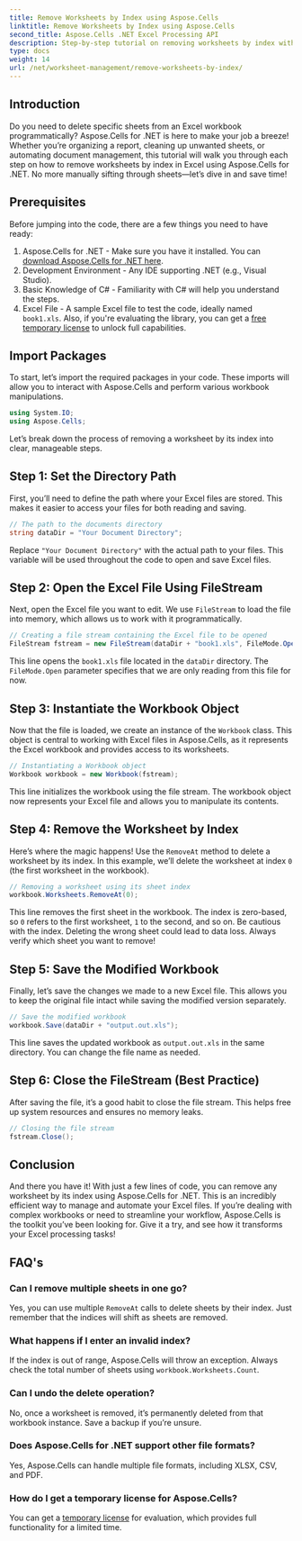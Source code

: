 ```yaml
---
title: Remove Worksheets by Index using Aspose.Cells
linktitle: Remove Worksheets by Index using Aspose.Cells
second_title: Aspose.Cells .NET Excel Processing API
description: Step-by-step tutorial on removing worksheets by index with Aspose.Cells for .NET. Streamline your Excel document management with ease.
type: docs
weight: 14
url: /net/worksheet-management/remove-worksheets-by-index/
---
```

## Introduction
Do you need to delete specific sheets from an Excel workbook programmatically? Aspose.Cells for .NET is here to make your job a breeze! Whether you’re organizing a report, cleaning up unwanted sheets, or automating document management, this tutorial will walk you through each step on how to remove worksheets by index in Excel using Aspose.Cells for .NET. No more manually sifting through sheets—let’s dive in and save time!
## Prerequisites
Before jumping into the code, there are a few things you need to have ready:
1. Aspose.Cells for .NET - Make sure you have it installed. You can [download Aspose.Cells for .NET here](https://releases.aspose.com/cells/net/).
2. Development Environment - Any IDE supporting .NET (e.g., Visual Studio).
3. Basic Knowledge of C# - Familiarity with C# will help you understand the steps.
4. Excel File - A sample Excel file to test the code, ideally named `book1.xls`.
Also, if you're evaluating the library, you can get a [free temporary license](https://purchase.aspose.com/temporary-license/) to unlock full capabilities.
## Import Packages
To start, let’s import the required packages in your code. These imports will allow you to interact with Aspose.Cells and perform various workbook manipulations.
```csharp
using System.IO;
using Aspose.Cells;
```
Let’s break down the process of removing a worksheet by its index into clear, manageable steps.
## Step 1: Set the Directory Path
First, you’ll need to define the path where your Excel files are stored. This makes it easier to access your files for both reading and saving.
```csharp
// The path to the documents directory
string dataDir = "Your Document Directory";
```
Replace `"Your Document Directory"` with the actual path to your files. This variable will be used throughout the code to open and save Excel files.
## Step 2: Open the Excel File Using FileStream
Next, open the Excel file you want to edit. We use `FileStream` to load the file into memory, which allows us to work with it programmatically.
```csharp
// Creating a file stream containing the Excel file to be opened
FileStream fstream = new FileStream(dataDir + "book1.xls", FileMode.Open);
```
This line opens the `book1.xls` file located in the `dataDir` directory. The `FileMode.Open` parameter specifies that we are only reading from this file for now.
## Step 3: Instantiate the Workbook Object
Now that the file is loaded, we create an instance of the `Workbook` class. This object is central to working with Excel files in Aspose.Cells, as it represents the Excel workbook and provides access to its worksheets.
```csharp
// Instantiating a Workbook object
Workbook workbook = new Workbook(fstream);
```
This line initializes the workbook using the file stream. The workbook object now represents your Excel file and allows you to manipulate its contents.
## Step 4: Remove the Worksheet by Index
Here’s where the magic happens! Use the `RemoveAt` method to delete a worksheet by its index. In this example, we’ll delete the worksheet at index `0` (the first worksheet in the workbook).
```csharp
// Removing a worksheet using its sheet index
workbook.Worksheets.RemoveAt(0);
```
This line removes the first sheet in the workbook. The index is zero-based, so `0` refers to the first worksheet, `1` to the second, and so on.
Be cautious with the index. Deleting the wrong sheet could lead to data loss. Always verify which sheet you want to remove!
## Step 5: Save the Modified Workbook
Finally, let’s save the changes we made to a new Excel file. This allows you to keep the original file intact while saving the modified version separately.
```csharp
// Save the modified workbook
workbook.Save(dataDir + "output.out.xls");
```
This line saves the updated workbook as `output.out.xls` in the same directory. You can change the file name as needed.
## Step 6: Close the FileStream (Best Practice)
After saving the file, it’s a good habit to close the file stream. This helps free up system resources and ensures no memory leaks.
```csharp
// Closing the file stream
fstream.Close();
```
## Conclusion
And there you have it! With just a few lines of code, you can remove any worksheet by its index using Aspose.Cells for .NET. This is an incredibly efficient way to manage and automate your Excel files. If you’re dealing with complex workbooks or need to streamline your workflow, Aspose.Cells is the toolkit you’ve been looking for. Give it a try, and see how it transforms your Excel processing tasks!

## FAQ's
### Can I remove multiple sheets in one go?  
Yes, you can use multiple `RemoveAt` calls to delete sheets by their index. Just remember that the indices will shift as sheets are removed.
### What happens if I enter an invalid index?  
If the index is out of range, Aspose.Cells will throw an exception. Always check the total number of sheets using `workbook.Worksheets.Count`.
### Can I undo the delete operation?  
No, once a worksheet is removed, it’s permanently deleted from that workbook instance. Save a backup if you’re unsure.
### Does Aspose.Cells for .NET support other file formats?  
Yes, Aspose.Cells can handle multiple file formats, including XLSX, CSV, and PDF.
### How do I get a temporary license for Aspose.Cells?  
You can get a [temporary license](https://purchase.aspose.com/temporary-license/) for evaluation, which provides full functionality for a limited time.

